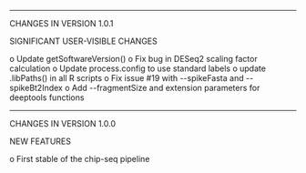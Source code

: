 ***********************************
CHANGES IN VERSION 1.0.1

SIGNIFICANT USER-VISIBLE CHANGES

  o Update getSoftwareVersion()
  o Fix bug in DESeq2 scaling factor calculation
  o Update process.config to use standard labels
  o update .libPaths() in all R scripts
  o Fix issue #19 with --spikeFasta and --spikeBt2Index
  o Add --fragmentSize and extension parameters for deeptools functions

***********************************
CHANGES IN VERSION 1.0.0

NEW FEATURES

  o First stable of the chip-seq pipeline


